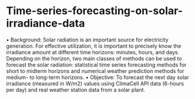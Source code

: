 # Time-series-forecasting-on-solar-irradiance-data
• Background: Solar radiation is an important source for electricity generation. For effective utilization, it is important to precisely know the irradiance amount at different time horizons: minutes, hours, and days. Depending on the horizon, two main classes of methods can be used to forecast the solar radiation: statistical time series forecasting methods for short to midterm horizons and numerical weather prediction methods for medium- to long-term horizons. • Objective: To forecast the next day solar irradiance (measured in W/m2) values using ClimaCell API data (6-hours per day) and real weather station data from a solar plant.
